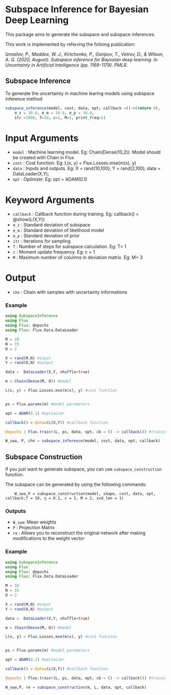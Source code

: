 # Subspace Inference for Bayesian Deep Learning

This package aims to generate the subspace and subspace inferences.

This work is implemented by referring the folloing publication:

*Izmailov, P., Maddox, W. J., Kirichenko, P., Garipov, T., Vetrov, D., & Wilson, A. G. (2020, August). Subspace
  inference for Bayesian deep learning. In Uncertainty in Artificial Intelligence (pp. 1169-1179). PMLR.*

## Subspace Inference
To generate the uncertainty in machine learing models using subspace inference method
```julia
subspace_inference(model, cost, data, opt; callback =()->(return 0),
	σ_z = 10.0,	σ_m = 10.0, σ_p = 10.0,
	itr =1000, T=10, c=1, M=3, print_freq=1)
```

# Input Arguments
- `model`		: Machine learning model. Eg: Chain(Dense(10,2)). Model should be created with Chain in Flux
- `cost`		: Cost function. Eg: L(x, y) = Flux.Losses.mse(m(x), y)
- `data`		: Inputs and outputs. Eg:	X = rand(10,100); Y = rand(2,100); data = DataLoader(X,Y);
- `opt`			: Optimzer. Eg: opt = ADAM(0.1)
# Keyword Arguments
- `callback`  	: Callback function during training. Eg: callback() = @show(L(X,Y))
- `σ_z`   		: Standard deviation of subspace
- `σ_m`   		: Standard deviation of likelihood model
- `σ_p`   		: Standard deviation of prior
- `itr`			: Iterations for sampling
- `T`			: Number of steps for subspace calculation. Eg: T= 1
- `c`			: Moment update frequency. Eg: c = 1
- `M`			: Maximum number of columns in deviation matrix. Eg: M= 3

# Output

- `chn`			: Chain with samples with uncertainty informations

### Example

```julia
using SubspaceInference
using Flux
using Flux: @epochs
using Flux: Flux.Data.DataLoader

M = 10
N = 15
O = 2

X = rand(M,N) #input
Y = rand(O,N) #output 

data =  DataLoader(X,Y, shuffle=true)

m = Chain(Dense(M, O)) #model

L(x, y) = Flux.Losses.mse(m(x), y) #cost function


ps = Flux.params(m) #model parameters

opt = ADAM(0.1) #optimizer

callback() = @show(L(X,Y)) #callback function

@epochs 1 Flux.train!(L, ps, data, opt, cb = () -> callback()) #training

W_swa, P, chn = subspace_inference(model, cost, data, opt, callback)
```

## Subspace Construction
If you just want to generate subspace, you can use `subspace_construction` function.


The subspace can be generated by using the following commands:
```	using SubspaceInference
	W_swa,P = subspace_construction(model, shape, cost, data, opt, callback;T = 10, η = 0.1, c = 1, M = 2, svd_len = 1)
```
### Outputs
- `W_swa`: Mean weights
- `P` : Projection Matrix
- `re` : Allows you to reconstruct the original network after making modifications to the weight vector 


### Example
```julia
using SubspaceInference
using Flux
using Flux: @epochs
using Flux: Flux.Data.DataLoader

M = 10
N = 15
O = 2

X = rand(M,N) #input
Y = rand(O,N) #output 

data =  DataLoader(X,Y, shuffle=true)

m = Chain(Dense(M, O)) #model

L(x, y) = Flux.Losses.mse(m(x), y) #cost function


ps = Flux.params(m) #model parameters

opt = ADAM(0.1) #optimizer

callback() = @show(L(X,Y)) #callback function

@epochs 1 Flux.train!(L, ps, data, opt, cb = () -> callback()) #training

W_swa,P, re = subspace_construction(m, L, data, opt, callback)

```

